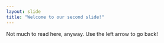 ```yaml
---
layout: slide
title: "Welcome to our second slide!"
---
```

Not much to read here, anyway.
Use the left arrow to go back!
